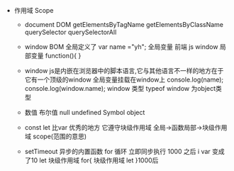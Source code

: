 - 作用域 Scope
  - document DOM
  getElementsByTagName
  getElementsByClassName
  querySelector
  querySelectorAll
   - window BOM
     全局定义了 var name ="yh";
     全局变量  前端 js window
     局部变量 function(){ }
    -  window  js是内嵌在浏览器中的脚本语言,它与其他语言不一样的地方在于 它有一个顶级的window  全局变量挂载在window上
    console.log(name);  console.log(window.name);
    window 类型 typeof window 为object类型
    -  数值 布尔值 null undefined Symbol object
    - const let 比var 优秀的地方 它遵守块级作用域
      全局->函数局部->块级作用域
      scope(范围的意思)

    - setTimeout 异步的内置函数
    for 循环 立即同步执行
    1000 之后 i var 变成了10
    let 块级作用域  for{ 块级作用域 let }1000后
